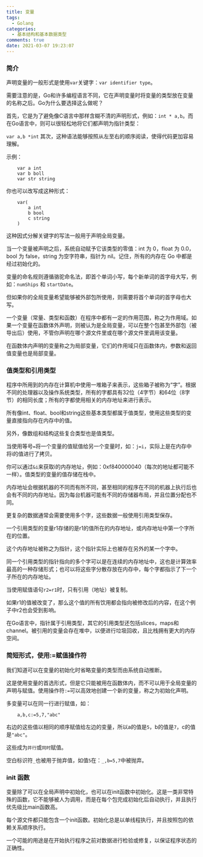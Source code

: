 ```yaml
---
title: 变量
tags:
  - Golang
categories:
  - 基本结构和基本数据类型
comments: true
date: 2021-03-07 19:23:07
---
```



### 简介

声明变量的一般形式是使用`var`关键字：`var identifier type`。

需要注意的是，Go和许多编程语言不同，它在声明变量时将变量的类型放在变量的名称之后。Go为什么要选择这么做呢？

首先，它是为了避免像C语言中那样含糊不清的声明形式，例如：`int * a,b`。而在Go语言中，则可以很轻松地将它们都声明为指针类型：

`
    var a,b *int
`
其次，这种语法能够按照从左至右的顺序阅读，使得代码更加容易理解。

示例：

```
    var a int
    var b boll
    var str string
```

你也可以改写成这种形式：

```
    var(
        a int
        b bool
        c string
    )
```

这种因式分解关键字的写法一般用于声明全局变量。

当一个变量被声明之后，系统自动赋予它该类型的零值：int 为 0，float 为 0.0，bool 为 false，string 为空字符串，指针为 nil。记住，所有的内存在 Go 中都是经过初始化的。

变量的命名规则遵循骆驼命名法，即首个单词小写，每个新单词的首字母大写，例如：`numShips` 和 `startDate`。

但如果你的全局变量希望能够被外部包所使用，则需要将首个单词的首字母也大写。

一个变量（常量、类型和函数）在程序中都有一定的作用范围，称之为作用域。如果一个变量在函数体外声明，则被认为是全局变量，可以在整个包甚至外部包（被导出后）使用，不管你声明在哪个源文件里或在哪个源文件里调用该变量。

在函数体内声明的变量称之为局部变量，它们的作用域只在函数体内，参数和返回值变量也是局部变量。

### 值类型和引用类型

程序中所用到的内存在计算机中使用一堆箱子来表示，这些箱子被称为“字”。根据不同的处理器以及操作系统类型，所有的字都具有32位（4字节）和64位（8字节）的相同长度；所有的字都使用相关的内存地址来进行表示。

所有像int、float、bool和string这些基本类型都属于值类型，使用这些类型的变量直接指向存在内存中的值。

另外，像数组和结构这些复合类型也是值类型。

当使用等号`=`将一个变量的值赋值给另一个变量时，如：`j=i`，实际上是在内存中将i的值进行了拷贝。

你可以通过`&i`来获取i的内存地址，例如：0xf840000040（每次的地址都可能不一样）。值类型的变量的值存储在栈中。

内存地址会根据机器的不同而有所不同，甚至相同的程序在不同的机器上执行后也会有不同的内存地址。因为每台机器可能有不同的存储器布局，并且位置分配也不同。

更复杂的数据通常会需要使用多个字，这些数据一般使用引用类型保存。

一个引用类型的变量r1存储的是r1的值所在的内存地址，或内存地址中第一个字所在的位置。

这个内存地址被称之为指针，这个指针实际上也被存在另外的某一个字中。

同一个引用类型的指针指向的多个字可以是在连续的内存地址中，这也是计算效率最高的一种存储形式；也可以将这些字分散存放在内存中，每个字都指示了下一个子所在的内存地址。

当使用赋值语句`r2=r1`时，只有引用（地址）被复制。

如果r1的值被改变了，那么这个值的所有饮用都会指向被修改后的内容，在这个例子中r2也会受到影响。

在Go语言中，指针属于引用类型，其它的引用类型还包括slices，maps和channel。被引用的变量会存在堆中，以便进行垃圾回收，且比栈拥有更大的内存空间。

### 简短形式，使用:=赋值操作符

我们知道可以在变量的初始化时省略变量的类型而由系统自动推断。

这是使用变量的首选形式，但是它只能被用在函数体内，而不可以用于全局变量的声明与赋值。使用操作符`:=`可以高效地创建一个新的变量，称之为初始化声明。

多变量可以在同一行进行赋值，如：

```
    a,b,c:=5,7,"abc"
```

右边的这些值以相同的顺序赋值给左边的变量，所以a的值是`5`，b的值是`7`，c的值是`"abc"`。

这些成为`并行`或`同时`赋值。

空白标识符`_`也被用于抛弃值，如值`5`在：`_,b=5,7`中被抛弃。

### init 函数

变量除了可以在全局声明中初始化，也可以在init函数中初始化。这是一类非常特殊的函数，它不能够被人为调用，而是在每个包完成初始化后自动执行，并且执行优先级比main函数高。

每个源文件都只能包含一个init函数。初始化总是以单线程执行，并且按照包的依赖关系顺序执行。

一个可能的用途是在开始执行程序之前对数据进行检验或修复，以保证程序状态的正确性。




